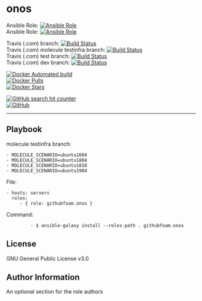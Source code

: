 onos
=========

Ansible Role: [![Ansible Role](https://img.shields.io/ansible/role/d/32836.svg?style=plastic)](https://galaxy.ansible.com/githubfoam/onos)  
Ansible Role: [![Ansible Role](https://img.shields.io/ansible/role/32836.svg)](https://galaxy.ansible.com/githubfoam/onos)  


Travis (.com) branch:
[![Build Status](https://travis-ci.com/githubfoam/ansible-role-onos.svg?branch=badges)](https://travis-ci.com/githubfoam/ansible-role-onos)  
Travis (.com) molecule testinfra branch:
[![Build Status](https://travis-ci.com/githubfoam/ansible-role-onos.svg?branch=molecule-testinfra)](https://travis-ci.com/githubfoam/ansible-role-onos)  
Travis (.com) test branch:
[![Build Status](https://travis-ci.com/githubfoam/ansible-role-onos.svg?branch=test)](https://travis-ci.com/githubfoam/ansible-role-onos)  
Travis (.com) dev branch:
[![Build Status](https://travis-ci.com/githubfoam/ansible-role-onos.svg?branch=dev)](https://travis-ci.com/githubfoam/ansible-role-onos)  


[![Docker Automated build](https://img.shields.io/docker/automated/dockerfoam/onos.svg?style=plastic)](https://hub.docker.com/r/dockerfoam/onos/)  
[![Docker Pulls](https://img.shields.io/docker/pulls/dockerfoam/onos.svg?style=plastic)](https://hub.docker.com/r/dockerfoam/onos/)  
[![Docker Stars](https://img.shields.io/docker/stars/dockerfoam/onos.svg?style=plastic)](https://hub.docker.com/r/dockerfoam/onos/)

[![GitHub search hit counter](https://img.shields.io/github/search/githubfoam/ansible-role-onos/goto.svg)](https://github.com/githubfoam/ansible-role-onos)  
[![GitHub](https://img.shields.io/github/license/githubfoam/ansible-role-onos.svg?style=plastic)](https://github.com/githubfoam/ansible-role-onos)

----------------

Playbook
----------------

molecule testinfra branch:

    - MOLECULE_SCENARIO=ubuntu1604
    - MOLECULE_SCENARIO=ubuntu1804
    - MOLECULE_SCENARIO=ubuntu1810
    - MOLECULE_SCENARIO=ubuntu1904
    
File:

    - hosts: servers
      roles:
         - { role: githubfoam.onos }

Command:

             - $ ansible-galaxy install --roles-path . githubfoam.onos


License
-------

GNU General Public License v3.0

Author Information
------------------

An optional section for the role authors
